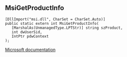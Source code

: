 ## MsiGetProductInfo

```
[DllImport("msi.dll", CharSet = CharSet.Auto)]
public static extern int MsiGetProductInfo(
   [MarshalAs(UnmanagedType.LPTStr)] string szProduct,
   int dwUserSid,
   IntPtr pdwContext
);
```

[Microsoft documentation](https://docs.microsoft.com/en-us/windows/win32/api/msi/nf-msi-msigetproductinfow)
